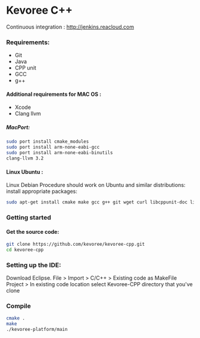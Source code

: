 # Kevoree C++
 
 Continuous integration : http://jenkins.reacloud.com



### Requirements:

* Git 
* Java
* CPP unit
* GCC
* g++

#### Additional requirements for MAC OS :
* Xcode
* Clang llvm

##### MacPort:
```sh
sudo port install cmake_modules
sudo port install arm-none-eabi-gcc
sudo port install arm-none-eabi-binutils
clang-llvm 3.2
```


 
#### Linux Ubuntu :
Linux Debian Procedure should work on Ubuntu and similar distributions: install appropriate packages:
```sh
sudo apt-get install cmake make gcc g++ git wget curl libcppunit-doc libcppunit-dev
```

### Getting started

#### Get the source code:
```sh
git clone https://github.com/kevoree/kevoree-cpp.git
cd kevoree-cpp
```

### Setting up the IDE:
Download Eclipse.
File > Import > C/C++ > Existing code as MakeFile Project > In existing code location select Kevoree-CPP directory that you've clone
 

### Compile   
```sh
cmake .
make
./kevoree-platform/main
```
 




